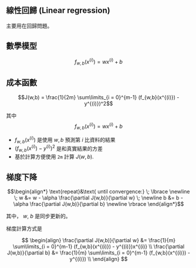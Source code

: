 ## 線性回歸 (Linear regression)

主要用在回歸問題。

## 數學模型
$$ f_{w,b}(x^{(i)}) = wx^{(i)} + b$$

## 成本函數
  $$J(w,b) = \frac{1}{2m} \sum\limits_{i = 0}^{m-1} (f_{w,b}(x^{(i)}) - y^{(i)})^2$$ 
 
其中 
  $$f_{w,b}(x^{(i)}) = wx^{(i)} + b$$
  
- $f_{w,b}(x^{(i)})$ 是使用 $w,b$ 預測第 $i$ 比資料的結果  
- $(f_{w,b}(x^{(i)}) -y^{(i)})^2$ 是和真實結果的方差   
- 基於計算方便使用 `2m` 計算 $J(w,b)$.

## 梯度下降
$$\begin{align*} \text{repeat}&\text{ until convergence:} \; \lbrace \newline
\;  w &= w -  \alpha \frac{\partial J(w,b)}{\partial w}  \; \newline 
 b &= b -  \alpha \frac{\partial J(w,b)}{\partial b}  \newline \rbrace
\end{align*}$$

其中， $w$, $b$ 是同步更新的。

梯度計算方式是

$$
\begin{align}
\frac{\partial J(w,b)}{\partial w}  &= \frac{1}{m} \sum\limits_{i = 0}^{m-1} (f_{w,b}(x^{(i)}) - y^{(i)})x^{(i)} \\
  \frac{\partial J(w,b)}{\partial b}  &= \frac{1}{m} \sum\limits_{i = 0}^{m-1} (f_{w,b}(x^{(i)}) - y^{(i)}) \\
\end{align}
$$